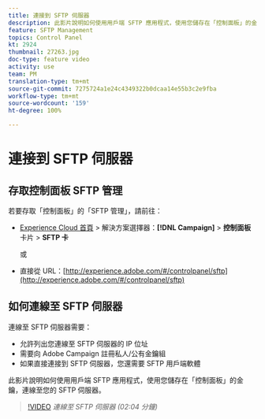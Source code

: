 ```yaml
---
title: 連接到 SFTP 伺服器
description: 此影片說明如何使用用戶端 SFTP 應用程式，使用您儲存在「控制面板」的金鑰，連線至您的 SFTP 伺服器。
feature: SFTP Management
topics: Control Panel
kt: 2924
thumbnail: 27263.jpg
doc-type: feature video
activity: use
team: PM
translation-type: tm+mt
source-git-commit: 7275724a1e24c4349322b0dcaa14e55b3c2e9fba
workflow-type: tm+mt
source-wordcount: '159'
ht-degree: 100%

---
```



# 連接到 SFTP 伺服器

## 存取控制面板 SFTP 管理

若要存取「控制面板」的「SFTP 管理」，請前往：

* [Experience Cloud 首頁](https://experience.adobe.com/#/home) > 解決方案選擇器：**[!DNL Campaign]** > **控制面板** 卡片 > **SFTP 卡**

   或
* 直接從 URL：[http://experience.adobe.com/#/controlpanel/sftp](http://experience.adobe.com/#/controlpanel/sftp)

## 如何連線至 SFTP 伺服器

連線至 SFTP 伺服器需要：

* 允許列出您連線至 SFTP 伺服器的 IP 位址
* 需要向 Adobe Campaign 註冊私人/公有金鑰組
* 如果直接連接到 SFTP 伺服器，您還需要 SFTP 用戶端軟體

此影片說明如何使用用戶端 SFTP 應用程式，使用您儲存在「控制面板」的金鑰，連線至您的 SFTP 伺服器。

>[!VIDEO](https://video.tv.adobe.com/v/27263?quality=12)
*連線至 SFTP 伺服器 (02:04 分鐘)*
